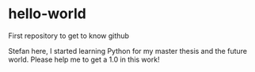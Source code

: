 # hello-world
First repository to get to know github

Stefan here, I started learning Python for my master thesis and the future world. Please help me to get a 1.0 in this work!
